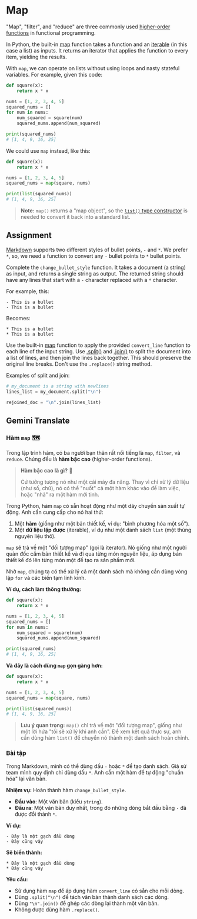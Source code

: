 # Map

"Map", "filter", and "reduce" are three commonly used [higher-order functions](https://en.wikipedia.org/wiki/Higher-order_function) in functional programming.

In Python, the built-in [map](https://docs.python.org/3/library/functions.html#map) function takes a function and an [iterable](https://docs.python.org/3/glossary.html#term-iterable) (in this case a list) as inputs. It returns an iterator that applies the function to every item, yielding the results.

With `map`, we can operate on lists without using loops and nasty stateful variables. For example, given this code:

```python
def square(x):
    return x * x

nums = [1, 2, 3, 4, 5]
squared_nums = []
for num in nums:
    num_squared = square(num)
    squared_nums.append(num_squared)

print(squared_nums)
# [1, 4, 9, 16, 25]
```

We could use `map` instead, like this:

```python
def square(x):
    return x * x

nums = [1, 2, 3, 4, 5]
squared_nums = map(square, nums)

print(list(squared_nums))
# [1, 4, 9, 16, 25]
```

> **Note:** `map()` returns a "map object", so the [`list()` type constructor](https://docs.python.org/3/library/stdtypes.html#list) is needed to convert it back into a standard list.

## Assignment

[Markdown](https://www.markdownguide.org/cheat-sheet/) supports two different styles of bullet points, `-` and `*`. We prefer `*`, so, we need a function to convert any `-` bullet points to `*` bullet points.

Complete the `change_bullet_style` function. It takes a document (a string) as input, and returns a single string as output. The returned string should have any lines that start with a `-` character replaced with a `*` character.

For example, this:

```
- This is a bullet
- This is a bullet
```

Becomes:

```
* This is a bullet
* This is a bullet
```

Use the built-in [map](https://docs.python.org/3/library/functions.html#map) function to apply the provided `convert_line` function to each line of the input string. Use [.split()](https://docs.python.org/3/library/stdtypes.html#str.split) and [.join()](https://docs.python.org/3/library/stdtypes.html#str.join) to split the document into a list of lines, and then join the lines back together. This should preserve the original line breaks. Don't use the `.replace()` string method.

Examples of split and join:

```python
# my_document is a string with newlines
lines_list = my_document.split("\n")

rejoined_doc = "\n".join(lines_list)
```

## Gemini Translate

### Hàm `map` 🗺️

Trong lập trình hàm, có ba người bạn thân rất nổi tiếng là `map`, `filter`, và `reduce`. Chúng đều là **hàm bậc cao** (higher-order functions).

> **Hàm bậc cao là gì?** 🧠
>
> Cứ tưởng tượng nó như một cái máy đa năng. Thay vì chỉ xử lý dữ liệu (như số, chữ), nó có thể "nuốt" cả một hàm khác vào để làm việc, hoặc "nhả" ra một hàm mới tinh.

Trong Python, hàm `map` có sẵn hoạt động như một dây chuyền sản xuất tự động. Anh cần cung cấp cho nó hai thứ:

1. Một **hàm** (giống như một bản thiết kế, ví dụ: "bình phương hóa một số").
2. Một **dữ liệu lặp được** (iterable), ví dụ như một danh sách `list` (một thùng nguyên liệu thô).

`map` sẽ trả về một "đối tượng map" (gọi là iterator). Nó giống như một người quản đốc cầm bản thiết kế và đi qua từng món nguyên liệu, áp dụng bản thiết kế đó lên từng món một để tạo ra sản phẩm mới.

Nhờ `map`, chúng ta có thể xử lý cả một danh sách mà không cần dùng vòng lặp `for` và các biến tạm lỉnh kỉnh.

**Ví dụ, cách làm thông thường:**

```python
def square(x):
    return x * x

nums = [1, 2, 3, 4, 5]
squared_nums = []
for num in nums:
    num_squared = square(num)
    squared_nums.append(num_squared)

print(squared_nums)
# [1, 4, 9, 16, 25]
```

**Và đây là cách dùng `map` gọn gàng hơn:**

```python
def square(x):
    return x * x

nums = [1, 2, 3, 4, 5]
squared_nums = map(square, nums)

print(list(squared_nums))
# [1, 4, 9, 16, 25]
```

> **Lưu ý quan trọng:** `map()` chỉ trả về một "đối tượng map", giống như một lời hứa "tôi sẽ xử lý khi anh cần". Để xem kết quả thực sự, anh cần dùng hàm `list()` để chuyển nó thành một danh sách hoàn chỉnh.

### Bài tập

Trong Markdown, mình có thể dùng dấu `-` hoặc `*` để tạo danh sách. Giả sử team mình quy định chỉ dùng dấu `*`. Anh cần một hàm để tự động "chuẩn hóa" lại văn bản.

**Nhiệm vụ:** Hoàn thành hàm `change_bullet_style`.

* **Đầu vào**: Một văn bản (kiểu `string`).
* **Đầu ra**: Một văn bản duy nhất, trong đó những dòng bắt đầu bằng `-` đã được đổi thành `*`.

**Ví dụ:**

```
- Đây là một gạch đầu dòng
- Đây cũng vậy
```

**Sẽ biến thành:**

```
* Đây là một gạch đầu dòng
* Đây cũng vậy
```

**Yêu cầu:**

* Sử dụng hàm `map` để áp dụng hàm `convert_line` có sẵn cho mỗi dòng.
* Dùng `.split("\n")` để tách văn bản thành danh sách các dòng.
* Dùng `"\n".join()` để ghép các dòng lại thành một văn bản.
* Không được dùng hàm `.replace()`.